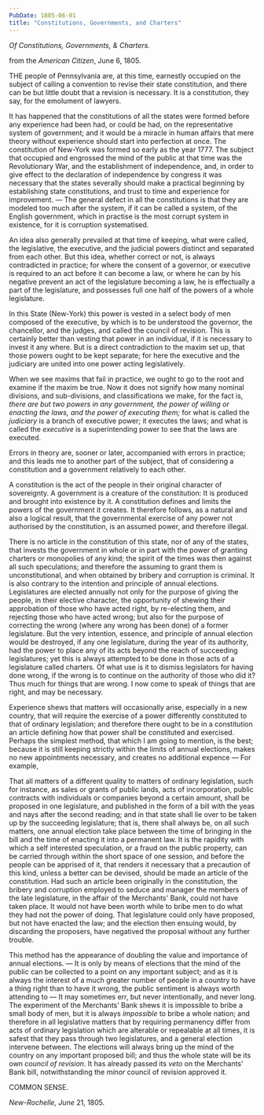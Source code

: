 ```yaml
---
PubDate: 1805-06-01
title: "Constitutions, Governments, and Charters"
---
```


   *Of Constitutions, Governments, & Charters.*
   
   from the *American Citizen*, June 6, 1805.

   THE people of Pennsylvania are, at this time, earnestly occupied on the
   subject of calling a convention to revise their state constitution, and
   there can be but little doubt that a revision is necessary. It is a
   constitution, they say, for the emolument of lawyers.

   It has happened that the constitutions of all the states were formed
   before any experience had been had, or could be had, on the representative system of
   government; and it would be a miracle in human affairs that mere theory
   without experience should start into perfection at once. The constitution
   of New-York was formed so early as the year 1777. The subject that occupied 
   and engrossed the mind of the public at that
   time was the Revolutionary War, and the establishment of independence, and,
   in order to give effect to the declaration of independence by congress it
   was necessary that the states severally should make a practical beginning
   by establishing state constitutions, and trust to time and experience for
   improvement. &mdash; The general defect in all the constitutions is that they are
   modeled too much after the system, if it can be called a system, of the
   English government, which in practise is the most corrupt system in
   existence, for it is corruption systematised.

   An idea also generally prevailed at that time of keeping, what were called,
   the legislative, the executive, and the judicial powers distinct and
   separated from each other. But this idea, whether correct or not, is
   always contradicted in practice; for where the consent of a governor, or
   executive is required to an act before it can become a law, or where he
   can by his negative prevent an act of the legislature becoming a law, he
   is effectually a part of the legislature, and possesses full one half of
   the powers of a whole legislature.

   In this State (New-York) this power is vested in a select body of men
   composed of the executive, by which is to be understood the governor, the
   chancellor, and the judges, and called the council of revision. This is
   certainly better than vesting that power in an individual, if it is
   necessary to invest it any where. But is a direct contradiction to the
   maxim set up, that those powers ought to be kept separate; for here the
   executive and the judiciary are united into one power acting legislatively.

   When we see maxims that fail in practice, we ought to go to the root and
   examine if the maxim be true. Now it does not signify how many nominal
   divisions, and sub-divisions, and classifications we make, for the fact
   is, *there are but two powers in any government, the power of willing or
   enacting the laws, and the power of executing them;* for what is called the
   *judiciary* is a branch of executive power; it executes the laws; and what
   is called the *executive* is a superintending power to see that the laws are
   executed.

   Errors in theory are, sooner or later, accompanied with errors in
   practice; and this leads me to another part of the subject, that of
   considering a constitution and a government relatively to each other.

   A constitution is the act of the people in their original character of
   sovereignty. A government is a creature of the constitution: It is
   produced and brought into existence by it. A constitution defines and
   limits the powers of the government it creates. It therefore follows, as a
   natural and also a logical result, that the governmental exercise of any
   power not authorised by the constitution, is an assumed power, and
   therefore illegal.

   There is no article in the constitution of this state, nor of any of the
   states, that invests the government in whole or in part with the power of
   granting charters or monopolies of any kind; the spirit of the times was
   then against all such speculations; and therefore the assuming to grant
   them is unconstitutional, and when obtained by bribery and corruption is
   criminal. It is also contrary to the intention and principle of annual
   elections. Legislatures are elected annually not only for the purpose of giving the
   people, in their elective character, the opportunity of shewing their
   approbation of those who have acted right, by re-electing them, and
   rejecting those who have acted wrong; but also for the purpose of
   correcting the wrong (where any wrong has been done) of a former
   legislature. But the very intention, essence, and principle of annual
   election would be destroyed, if any one legislature, during the year of its
   authority, had the power to place any of its acts beyond the reach of
   succeeding legislatures; yet this is always attempted to be done in those
   acts of a legislature called charters. Of what use is it to dismiss legislators 
   for having done wrong, if the
   wrong is to continue on the authority of those who did it? Thus much for
   things that are wrong. I now come to speak of things that are right, and
   may be necessary.

   Experience shews that matters will occasionally arise, especially in a new
   country, that will require the exercise of a power differently constituted
   to that of ordinary legislation; and therefore there ought to be in a
   constitution an article defining how that power shall be constituted and
   exercised. Perhaps the simplest method, that which I am going to mention,
   is the best; because it is still keeping strictly within the limits of
   annual elections, makes no new appointments necessary, and creates no
   additional expence &mdash; For example,

   That all matters of a different quality to matters of ordinary
   legislation, such for instance, as sales or grants of public lands, acts
   of incorporation, public contracts with individuals or companies beyond a
   certain amount, shall be proposed in one legislature, and published in the
   form of a bill with the yeas and nays after the second reading; and in
   that state shall lie over to be taken up by the succeeding legislature;
   that is, there shall always be, on all such matters, one annual election
   take place between the time of bringing in the bill and the time
   of enacting it into a permanent law. It is the rapidity with which a self 
   interested speculation, or a fraud on
   the public property, can be carried through within the short space of one
   session, and before the people can be apprised of it, that renders it
   necessary that a precaution of this kind, unless a better can be devised,
   should be made an article of the constitution. Had such an article been 
   originally in the constitution, the bribery and
   corruption employed to seduce and manager the members of the late
   legislature, in the affair of the Merchants' Bank, could not have taken
   place. It would not have been worth while to bribe men to do what they had
   not the power of doing. That legislature could only have proposed, but not
   have enacted the law; and the election then ensuing would, by discarding
   the proposers, have negatived the proposal without any further trouble.

   This method has the appearance of doubling the value and importance of
   annual elections. &mdash; It is only by means of elections that the mind of the
   public can be collected to a point on any important subject; and as it is
   always the interest of a much greater number of people in a country to
   have a thing right than to have it wrong, the public sentiment is always
   worth attending to &mdash; It may sometimes err, but never intentionally, and
   never long. The experiment of the Merchants' Bank shews it is impossible to bribe a
   small body of men, but it is always *impossible* to bribe a whole nation;
   and therefore in all legislative matters that by requiring permanency
   differ from acts of ordinary legislation which are alterable or
   repealable at all times, it is safest that they pass through two
   legislatures, and a general election intervene between. The elections will
   always bring up the mind of the country on any important proposed bill;
   and thus the whole state will be its own *council of revision*. It has
   already passed its *veto* on the Merchants' Bank bill, notwithstanding the
   *minor* council of revision approved it.

   COMMON SENSE.

   *New-Rochelle, June* 21, 1805.

  


